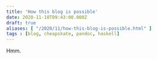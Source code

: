 ```yaml
---
title: 'How this blog is possible'
date: 2020-11-10T09:43:00.000Z
draft: true
aliases: [ "/2020/11/how-this-blog-is-possible.html" ]
tags : [blog, cheapskate, pandoc, haskell]
---
```


Hmm.